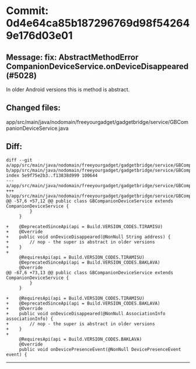 # Commit: 0d4e64ca85b187296769d98f542649e176d03e01
## Message: fix: AbstractMethodError CompanionDeviceService.onDeviceDisappeared (#5028)

In older Android versions this is method is abstract.
## Changed files:
app/src/main/java/nodomain/freeyourgadget/gadgetbridge/service/GBCompanionDeviceService.java

## Diff:
```
diff --git a/app/src/main/java/nodomain/freeyourgadget/gadgetbridge/service/GBCompanionDeviceService.java b/app/src/main/java/nodomain/freeyourgadget/gadgetbridge/service/GBCompanionDeviceService.java
index 5e9f75e2b3..f13838d999 100644
--- a/app/src/main/java/nodomain/freeyourgadget/gadgetbridge/service/GBCompanionDeviceService.java
+++ b/app/src/main/java/nodomain/freeyourgadget/gadgetbridge/service/GBCompanionDeviceService.java
@@ -57,6 +57,12 @@ public class GBCompanionDeviceService extends CompanionDeviceService {
         }
     }
 
+    @DeprecatedSinceApi(api = Build.VERSION_CODES.TIRAMISU)
+    @Override
+    public void onDeviceDisappeared(@NonNull String address) {
+        // nop - the super is abstract in older versions
+    }
+
     @RequiresApi(api = Build.VERSION_CODES.TIRAMISU)
     @DeprecatedSinceApi(api = Build.VERSION_CODES.BAKLAVA)
     @Override
@@ -67,6 +73,13 @@ public class GBCompanionDeviceService extends CompanionDeviceService {
         }
     }
 
+    @RequiresApi(api = Build.VERSION_CODES.TIRAMISU)
+    @DeprecatedSinceApi(api = Build.VERSION_CODES.BAKLAVA)
+    @Override
+    public void onDeviceDisappeared(@NonNull AssociationInfo associationInfo) {
+        // nop - the super is abstract in older versions
+    }
+
     @RequiresApi(api = Build.VERSION_CODES.BAKLAVA)
     @Override
     public void onDevicePresenceEvent(@NonNull DevicePresenceEvent event) {
```
-----------------------------------
